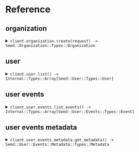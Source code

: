 # Reference
## organization
<details><summary><code>client.organization.create(request) -> Seed::Organization::Types::Organization</code></summary>
<dl>
<dd>

#### 📝 Description

<dl>
<dd>

<dl>
<dd>

Create a new organization.
</dd>
</dl>
</dd>
</dl>

#### 🔌 Usage

<dl>
<dd>

<dl>
<dd>

```ruby
client.organization.create({
  name:'name'
});
```
</dd>
</dl>
</dd>
</dl>

#### ⚙️ Parameters

<dl>
<dd>

<dl>
<dd>

**request:** `Seed::Organization::Types::CreateOrganizationRequest` 
    
</dd>
</dl>
</dd>
</dl>


</dd>
</dl>
</details>

## user
<details><summary><code>client.user.list() -> Internal::Types::Array[Seed::User::Types::User]</code></summary>
<dl>
<dd>

#### 📝 Description

<dl>
<dd>

<dl>
<dd>

List all users.
</dd>
</dl>
</dd>
</dl>

#### 🔌 Usage

<dl>
<dd>

<dl>
<dd>

```ruby
client.user.list({
  limit:1
});
```
</dd>
</dl>
</dd>
</dl>

#### ⚙️ Parameters

<dl>
<dd>

<dl>
<dd>

**limit:** `Integer` — The maximum number of results to return.
    
</dd>
</dl>
</dd>
</dl>


</dd>
</dl>
</details>

## user events
<details><summary><code>client.user.events.list_events() -> Internal::Types::Array[Seed::User::Events::Types::Event]</code></summary>
<dl>
<dd>

#### 📝 Description

<dl>
<dd>

<dl>
<dd>

List all user events.
</dd>
</dl>
</dd>
</dl>

#### 🔌 Usage

<dl>
<dd>

<dl>
<dd>

```ruby
client.user.events.list_events({
  limit:1
});
```
</dd>
</dl>
</dd>
</dl>

#### ⚙️ Parameters

<dl>
<dd>

<dl>
<dd>

**limit:** `Integer` — The maximum number of results to return.
    
</dd>
</dl>
</dd>
</dl>


</dd>
</dl>
</details>

## user events metadata
<details><summary><code>client.user.events.metadata.get_metadata() -> Seed::User::Events::Metadata::Types::Metadata</code></summary>
<dl>
<dd>

#### 📝 Description

<dl>
<dd>

<dl>
<dd>

Get event metadata.
</dd>
</dl>
</dd>
</dl>

#### 🔌 Usage

<dl>
<dd>

<dl>
<dd>

```ruby
client.user.events.metadata.get_metadata({
  id:'id'
});
```
</dd>
</dl>
</dd>
</dl>

#### ⚙️ Parameters

<dl>
<dd>

<dl>
<dd>

**id:** `String` 
    
</dd>
</dl>
</dd>
</dl>


</dd>
</dl>
</details>
